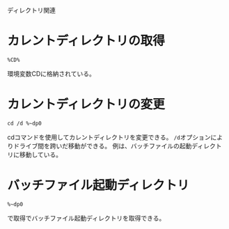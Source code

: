 ディレクトリ関連

# カレントディレクトリの取得
    %CD%
環境変数CDに格納されている。

# カレントディレクトリの変更
    cd /d %~dp0
cdコマンドを使用してカレントディレクトリを変更できる。
`/d`オプションによりドライブ間を跨いだ移動ができる。
例は、バッチファイルの起動ディレクトリに移動している。

# バッチファイル起動ディレクトリ
    %~dp0
で取得でバッチファイル起動ディレクトリを取得できる。
